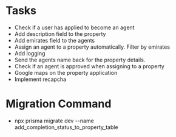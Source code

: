 # Tasks

- Check if a user has applied to become an agent
- Add description field to the property
- Add emirates field to the agents
- Assign an agent to a property automatically. Filter by emirates
- Add logging
- Send the agents name back for the property details.
- Check if an agent is approved when assigning to a property
- Google maps on the property application
- Implement recapcha

# Migration Command
- npx prisma migrate dev --name add_completion_status_to_property_table